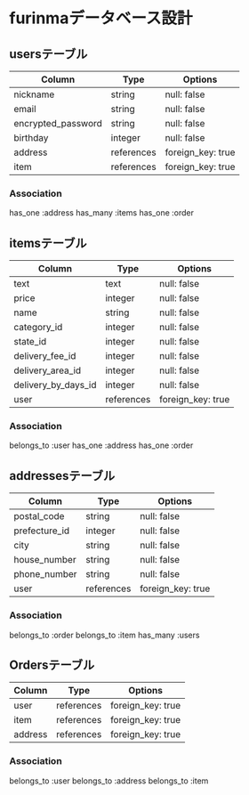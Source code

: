# furinmaデータベース設計

## usersテーブル

| Column             | Type       | Options
| ------------------ | ---------- | -----------------
| nickname           | string     | null: false
| email              | string     | null: false
| encrypted_password | string     | null: false
| birthday           | integer    | null: false
| address            | references | foreign_key: true
| item               | references | foreign_key: true

### Association

has_one :address
has_many :items
has_one :order

## itemsテーブル

| Column              | Type       | Options
| ------------------- | ---------- | ----------------
| text                | text       | null: false
| price               | integer    | null: false
| name                | string     | null: false
| category_id         | integer    | null: false
| state_id            | integer    | null: false
| delivery_fee_id     | integer    | null: false
| delivery_area_id    | integer    | null: false
| delivery_by_days_id | integer    | null: false
| user                | references | foreign_key: true

### Association

belongs_to :user
has_one :address
has_one :order

## addressesテーブル

| Column        | Type       | Options
| ------------- | ---------- | -----------------
| postal_code   | string     | null: false
| prefecture_id | integer    | null: false
| city          | string     | null: false
| house_number  | string     | null: false
| phone_number  | string     | null: false
| user          | references | foreign_key: true

### Association
belongs_to :order
belongs_to :item
has_many :users

## Ordersテーブル

| Column  | Type       | Options
| ------- | ---------- | -----------------
| user    | references | foreign_key: true
| item    | references | foreign_key: true
| address | references | foreign_key: true

### Association
belongs_to :user
belongs_to :address
belongs_to :item